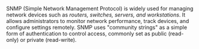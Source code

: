 SNMP (Simple Network Management Protocol) is widely used for managing network devices such as *routers, switches, servers, and workstations*. It allows administrators to monitor network performance, track devices, and configure settings remotely. SNMP uses "community strings" as a simple form of authentication to control access, commonly set as public (read-only) or private (read-write).


